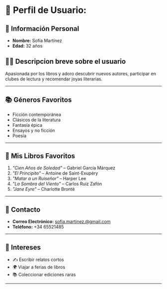 # 📖 **Perfil de Usuario:**

## 📌 **Información Personal**
- **Nombre:** Sofía Martínez  
- **Edad:** 32 años   

## 🧑‍💻 **Descripcion breve sobre el usuario**
Apasionada por los libros y adoro descubrir nuevos autores, participar en clubes de lectura y recomendar joyas literarias.

---

## 📚 **Géneros Favoritos**
- Ficción contemporánea  
- Clásicos de la literatura  
- Fantasía épica  
- Ensayos y no ficción  
- Poesía  

---
## 📖 **Mis Libros Favoritos**
1. _"Cien Años de Soledad"_ – Gabriel García Márquez  
2. _"El Principito"_ – Antoine de Saint-Exupéry  
3. _"Matar a un Ruiseñor"_ – Harper Lee  
4. _"La Sombra del Viento"_ – Carlos Ruiz Zafón  
5. _"Jane Eyre"_ – Charlotte Brontë  
---

## 📩 **Contacto**
- **Correo Electrónico:** sofia.martinez.@gmail.com  
- **Teléfono:** +34 65521485 

---

## 🎯 **Intereses**
- ✍️ Escribir relatos cortos  
- 🌍 Viajar a ferias de libros 
- 📚 Coleccionar ediciones raras  

---
